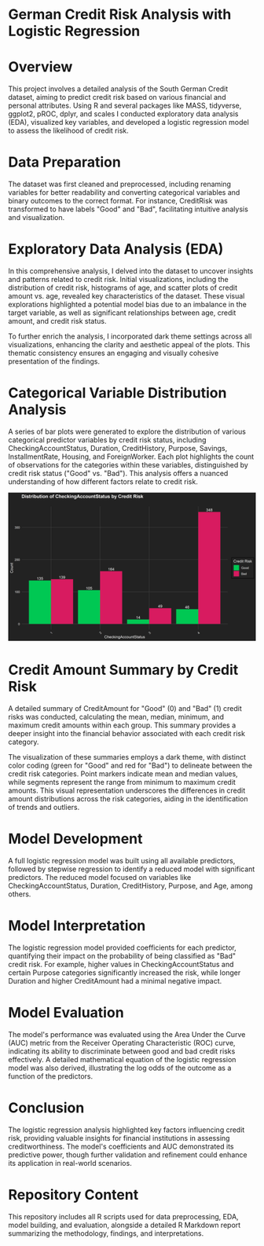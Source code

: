 # German Credit Risk Analysis with Logistic Regression

# Overview
This project involves a detailed analysis of the South German Credit dataset, aiming to predict credit risk based on various financial and personal attributes. Using R and several packages like MASS, tidyverse, ggplot2, pROC, dplyr, and scales I conducted exploratory data analysis (EDA), visualized key variables, and developed a logistic regression model to assess the likelihood of credit risk.


# Data Preparation
The dataset was first cleaned and preprocessed, including renaming variables for better readability and converting categorical variables and binary outcomes to the correct format. For instance, CreditRisk was transformed to have labels "Good" and "Bad", facilitating intuitive analysis and visualization.


# Exploratory Data Analysis (EDA)
In this comprehensive analysis, I delved into the dataset to uncover insights and patterns related to credit risk. Initial visualizations, including the distribution of credit risk, histograms of age, and scatter plots of credit amount vs. age, revealed key characteristics of the dataset. These visual explorations highlighted a potential model bias due to an imbalance in the target variable, as well as significant relationships between age, credit amount, and credit risk status.

To further enrich the analysis, I incorporated dark theme settings across all visualizations, enhancing the clarity and aesthetic appeal of the plots. This thematic consistency ensures an engaging and visually cohesive presentation of the findings.

# Categorical Variable Distribution Analysis
A series of bar plots were generated to explore the distribution of various categorical predictor variables by credit risk status, including CheckingAccountStatus, Duration, CreditHistory, Purpose, Savings, InstallmentRate, Housing, and ForeignWorker. Each plot highlights the count of observations for the categories within these variables, distinguished by credit risk status ("Good" vs. "Bad"). This analysis offers a nuanced understanding of how different factors relate to credit risk.

![Distribution of CheckingAccountStatus by Credit Risk](Plots/CheckingAccountStatus_by_CreditRisk.png "Distribution of CheckingAccountStatus by Credit Risk")


# Credit Amount Summary by Credit Risk
A detailed summary of CreditAmount for "Good" (0) and "Bad" (1) credit risks was conducted, calculating the mean, median, minimum, and maximum credit amounts within each group. This summary provides a deeper insight into the financial behavior associated with each credit risk category.

The visualization of these summaries employs a dark theme, with distinct color coding (green for "Good" and red for "Bad") to delineate between the credit risk categories. Point markers indicate mean and median values, while segments represent the range from minimum to maximum credit amounts. This visual representation underscores the differences in credit amount distributions across the risk categories, aiding in the identification of trends and outliers.


# Model Development
A full logistic regression model was built using all available predictors, followed by stepwise regression to identify a reduced model with significant predictors. The reduced model focused on variables like CheckingAccountStatus, Duration, CreditHistory, Purpose, and Age, among others.


# Model Interpretation
The logistic regression model provided coefficients for each predictor, quantifying their impact on the probability of being classified as "Bad" credit risk. For example, higher values in CheckingAccountStatus and certain Purpose categories significantly increased the risk, while longer Duration and higher CreditAmount had a minimal negative impact.


# Model Evaluation
The model's performance was evaluated using the Area Under the Curve (AUC) metric from the Receiver Operating Characteristic (ROC) curve, indicating its ability to discriminate between good and bad credit risks effectively. A detailed mathematical equation of the logistic regression model was also derived, illustrating the log odds of the outcome as a function of the predictors.


# Conclusion
The logistic regression analysis highlighted key factors influencing credit risk, providing valuable insights for financial institutions in assessing creditworthiness. The model's coefficients and AUC demonstrated its predictive power, though further validation and refinement could enhance its application in real-world scenarios.


# Repository Content
This repository includes all R scripts used for data preprocessing, EDA, model building, and evaluation, alongside a detailed R Markdown report summarizing the methodology, findings, and interpretations.
